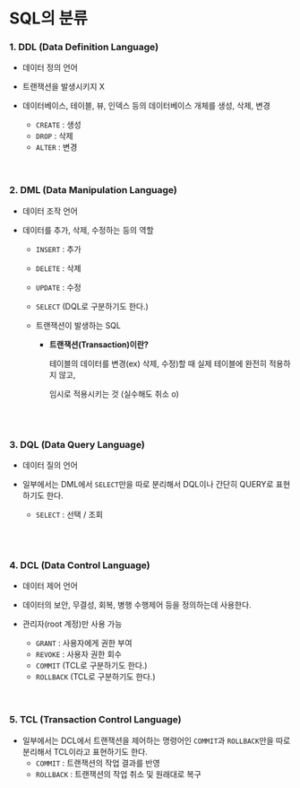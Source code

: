 # SQL의 분류

### 1. DDL (Data Definition Language)

- 데이터 정의 언어

- 트랜잭션을 발생시키지 X 

- 데이터베이스, 테이블, 뷰, 인덱스 등의 데이터베이스 개체를 생성, 삭제, 변경

  - `CREATE` : 생성
  - `DROP` : 삭제
  - `ALTER` : 변경

  <br>

  <br>

### 2. DML (Data Manipulation Language)

- 데이터 조작 언어

- 데이터를 추가, 삭제, 수정하는 등의 역할

  - `INSERT` : 추가

  - `DELETE` : 삭제

  - `UPDATE` : 수정

  - `SELECT`  (DQL로 구분하기도 한다.)

  - 트랜잭션이 발생하는 SQL

    - **트랜잭션(Transaction)이란?** 

      테이블의 데이터를 변경(ex) 삭제, 수정)할 때 실제 테이블에 완전히 적용하지 않고, 

      임시로 적용시키는 것 (실수해도 취소 o) 

  <br>

  <br>

### 3. DQL (Data Query Language)

-  데이터 질의 언어 

- 일부에서는 DML에서 `SELECT`만을 따로 분리해서 DQL이나 간단히 QUERY로 표현하기도 한다.
  - `SELECT` : 선택 / 조회

<br>

<br>

### 4. DCL (Data Control Language)

- 데이터 제어 언어

- 데이터의 보안, 무결성, 회복, 병행 수행제어 등을 정의하는데 사용한다.

- 관리자(root 계정)만 사용 가능

  - `GRANT` : 사용자에게 권한 부여
  - `REVOKE` : 사용자 권한 회수
  - `COMMIT` (TCL로 구분하기도 한다.)
  - `ROLLBACK` (TCL로 구분하기도 한다.)

  <br>

  <br>

### 5. TCL (Transaction Control Language)

- 일부에서는 DCL에서 트랜잭션을 제어하는 명령어인 `COMMIT`과 `ROLLBACK`만을 따로 분리해서 TCL이라고 표현하기도 한다.
  - `COMMIT` : 트랜잭션의 작업 결과를 반영
  - `ROLLBACK` : 트랜잭션의 작업 취소 및 원래대로 복구 

